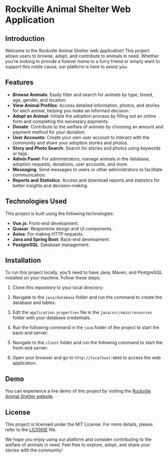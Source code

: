 # Rockville Animal Shelter Web Application

## Introduction

Welcome to the Rockville Animal Shelter web application! This project allows users to browse, adopt, and contribute to animals in need. Whether you're looking to provide a forever home to a furry friend or simply want to support this noble cause, our platform is here to assist you.

## Features

- **Browse Animals**: Easily filter and search for animals by type, breed, age, gender, and location.
- **View Animal Profiles**: Access detailed information, photos, and stories for each animal, helping you make an informed decision.
- **Adopt an Animal**: Initiate the adoption process by filling out an online form and completing the necessary payments.
- **Donate**: Contribute to the welfare of animals by choosing an amount and payment method for your donation.
- **User Accounts**: Create your own user account to interact with the community and share your adoption stories and photos.
- **Story and Photo Search**: Search for stories and photos using keywords or tags.
- **Admin Panel**: For administrators, manage animals in the database, adoption requests, donations, user accounts, and more.
- **Messaging**: Send messages to users or other administrators to facilitate communication.
- **Reports and Statistics**: Access and download reports and statistics for better insights and decision-making.

## Technologies Used

This project is built using the following technologies:

- **Vue.js**: Front-end development.
- **Quasar**: Responsive design and UI components.
- **Axios**: For making HTTP requests.
- **Java and Spring Boot**: Back-end development.
- **PostgreSQL**: Database management.

## Installation

To run this project locally, you'll need to have Java, Maven, and PostgreSQL installed on your machine. Follow these steps:

1. Clone this repository to your local directory:

2. Navigate to the `java/database` folder and run the command to create the database and tables:

3. Edit the `application.properties` file in the `java/src/main/resources` folder with your database credentials.

4. Run the following command in the `java` folder of the project to start the back-end server:

5. Navigate to the `client` folder and run the following command to start the front-end server:

6. Open your browser and go to `http://localhost:8080` to access the web application.

## Demo

You can experience a live demo of this project by visiting the [Rockville Animal Shelter website](https://www.rockvilleanimalshelter.com/#/).

## License

This project is licensed under the MIT License. For more details, please refer to the [LICENSE](LICENSE) file.

We hope you enjoy using our platform and consider contributing to the welfare of animals in need. Feel free to explore, adopt, and share your stories with the community!
